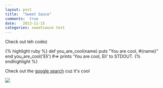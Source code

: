 ```yaml
---
layout: post
title:  "Sweet Sauce"
comments:  true
date:   2013-11-15
categories: sweetsauce test
---
```


Check out teh codez

{% highlight ruby %}
def you_are_cool(name)
  puts "You are cool, #{name}"
end
you_are_cool('Eli')
#=> prints 'You are cool, Eli' to STDOUT.
{% endhighlight %}

Check out the [google search][google] cuz it's cool

[google]:    http://google.com

<img src="http://farm4.staticflickr.com/3672/10878502915_431b6ff0bc.jpg" class="img-responsive">

